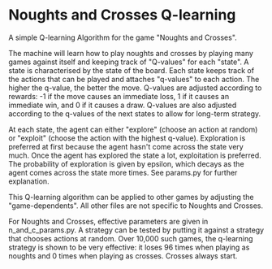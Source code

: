 # Noughts and Crosses Q-learning

A simple Q-learning Algorithm for the game "Noughts and Crosses".

The machine will learn how to play noughts and crosses by playing many games against itself and keeping track of 
"Q-values" for each "state". A state is characterised by the state of the board. Each state keeps track of the actions
that can be played and attaches "q-values" to each action. The higher the q-value, the better the 
move. Q-values are adjusted according to rewards: -1 if the move causes an immediate loss, 1 if it causes an 
immediate win, and 0 if it causes a draw. Q-values are also adjusted according to the q-values of the next states
to allow for long-term strategy. 

At each state, the agent can either "explore" (choose an action at random) or "exploit" (choose the action with the 
highest q-value). Exploration is preferred at first because the agent hasn't come across the state very much. Once the 
agent has explored the state a lot, exploitation is preferred. The probability of exploration is given by epsilon, which 
decays as the agent comes across the state more times. See params.py for further explanation. 

This Q-learning algorithm can be applied to other games by adjusting the "game-dependents". 
All other files are not specific to Noughts and Crosses. 

For Noughts and Crosses, effective parameters are given in n_and_c_params.py. 
A strategy can be tested by putting it against a strategy that chooses actions at random. 
Over 10,000 such games, the q-learning strategy is shown to be very effective: it loses 96 times when playing as noughts 
and 0 times when playing as crosses. Crosses always start.

